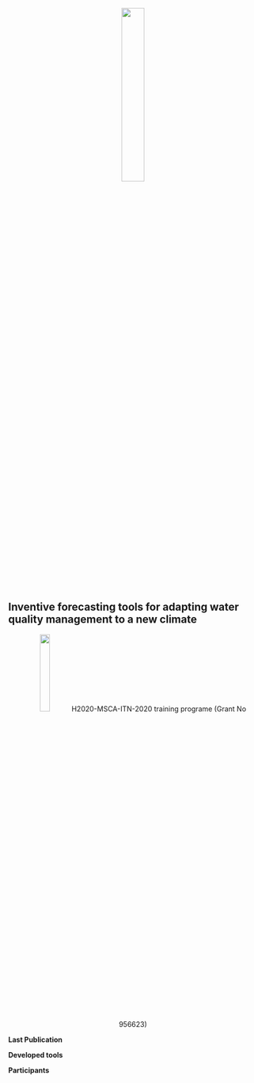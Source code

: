 <p align="center">
<img src="https://github.com/dmbettin/inventWater/blob/main/logo_principal_inventWater_color%2Bbaseline.png" width="30%">
</p>


## Inventive forecasting tools for adapting water quality management to a new climate


<p align="center">
<img src="https://github.com/dmbettin/inventWater/blob/main/EuropeFlag.png" width="20%">
 H2020-MSCA-ITN-2020 training programe
(Grant No 956623)
</p>


**Last Publication**

**Developed tools**

**Participants**



